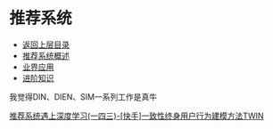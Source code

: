# 推荐系统

* [返回上层目录](../README.md)
* [推荐系统概述](recommender-systems-introduction/recommender-systems-introduction.md)
* [业界应用](industry-application/industry-application.md)
* [进阶知识](advanced-knowledge/advanced-knowledge.md)





我觉得DIN、DIEN、SIM一系列工作是真牛

[推荐系统遇上深度学习(一四三)-[快手]一致性终身用户行为建模方法TWIN](https://mp.weixin.qq.com/s/NXy38_ALOy6VAlvzJFFL-w)

